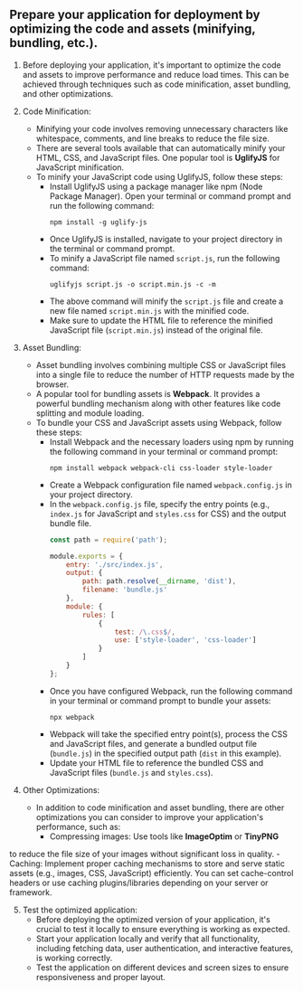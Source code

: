 




## Prepare your application for deployment by optimizing the code and assets (minifying, bundling, etc.).

1. Before deploying your application, it's important to optimize the code and assets to improve performance and reduce load times. This can be achieved through techniques such as code minification, asset bundling, and other optimizations.

2. Code Minification:
   - Minifying your code involves removing unnecessary characters like whitespace, comments, and line breaks to reduce the file size.
   - There are several tools available that can automatically minify your HTML, CSS, and JavaScript files. One popular tool is **UglifyJS** for JavaScript minification.
   - To minify your JavaScript code using UglifyJS, follow these steps:
     - Install UglifyJS using a package manager like npm (Node Package Manager). Open your terminal or command prompt and run the following command:
       ```
       npm install -g uglify-js
       ```
     - Once UglifyJS is installed, navigate to your project directory in the terminal or command prompt.
     - To minify a JavaScript file named `script.js`, run the following command:
       ```
       uglifyjs script.js -o script.min.js -c -m
       ```
     - The above command will minify the `script.js` file and create a new file named `script.min.js` with the minified code.
     - Make sure to update the HTML file to reference the minified JavaScript file (`script.min.js`) instead of the original file.

3. Asset Bundling:
   - Asset bundling involves combining multiple CSS or JavaScript files into a single file to reduce the number of HTTP requests made by the browser.
   - A popular tool for bundling assets is **Webpack**. It provides a powerful bundling mechanism along with other features like code splitting and module loading.
   - To bundle your CSS and JavaScript assets using Webpack, follow these steps:
     - Install Webpack and the necessary loaders using npm by running the following command in your terminal or command prompt:
       ```
       npm install webpack webpack-cli css-loader style-loader
       ```
     - Create a Webpack configuration file named `webpack.config.js` in your project directory.
     - In the `webpack.config.js` file, specify the entry points (e.g., `index.js` for JavaScript and `styles.css` for CSS) and the output bundle file.
       ```javascript
       const path = require('path');
       
       module.exports = {
           entry: './src/index.js',
           output: {
               path: path.resolve(__dirname, 'dist'),
               filename: 'bundle.js'
           },
           module: {
               rules: [
                   {
                       test: /\.css$/,
                       use: ['style-loader', 'css-loader']
                   }
               ]
           }
       };
       ```
     - Once you have configured Webpack, run the following command in your terminal or command prompt to bundle your assets:
       ```
       npx webpack
       ```
     - Webpack will take the specified entry point(s), process the CSS and JavaScript files, and generate a bundled output file (`bundle.js`) in the specified output path (`dist` in this example).
     - Update your HTML file to reference the bundled CSS and JavaScript files (`bundle.js` and `styles.css`).

4. Other Optimizations:
   - In addition to code minification and asset bundling, there are other optimizations you can consider to improve your application's performance, such as:
     - Compressing images: Use tools like **ImageOptim** or **TinyPNG**

 to reduce the file size of your images without significant loss in quality.
     - Caching: Implement proper caching mechanisms to store and serve static assets (e.g., images, CSS, JavaScript) efficiently. You can set cache-control headers or use caching plugins/libraries depending on your server or framework.

5. Test the optimized application:
   - Before deploying the optimized version of your application, it's crucial to test it locally to ensure everything is working as expected.
   - Start your application locally and verify that all functionality, including fetching data, user authentication, and interactive features, is working correctly.
   - Test the application on different devices and screen sizes to ensure responsiveness and proper layout.

